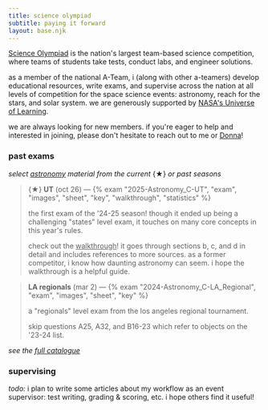 ```yaml
---
title: science olympiad
subtitle: paying it forward
layout: base.njk
---
```


[Science Olympiad](https://www.soinc.org/) is the nation's largest team-based science competition, where teams of students take tests, conduct labs, and engineer solutions.

as a member of the national A-Team, i (along with other a-teamers) develop educational resources, write exams, and supervise across the nation at all levels of competition for the space science events: astronomy, reach for the stars, and solar system. we are generously supported by [NASA's Universe of Learning](https://www.universe-of-learning.org/).

we are always looking for new members. if you're eager to help and interested in joining, please don't hesitate to reach out to me or [Donna](mailto:dlyoung.nso@gmail.com)!

### past exams

*select <u>astronomy</u> material from the current* {★} *or past seasons*

> {★} **UT** (oct 26)
> &mdash;
> {% exam "2025-Astronomy_C-UT", "exam", "images", "sheet", "key", "walkthrough", "statistics" %}
>
> the first exam of the '24-25 season! though it ended up being a challenging "states" level exam, it touches on many core concepts in this year's rules.
>
> check out the <u>walkthrough</u>! it goes through sections b, c, and d in detail and includes references to more sources. as a former competitor, i know how daunting astronomy can seem. i hope the walkthrough is a helpful guide.

> **LA regionals** (mar 2)
> &mdash;
> {% exam "2024-Astronomy_C-LA_Regional", "exam", "images", "sheet", "key" %}
>
> a "regionals" level exam from the los angeles regional tournament.
>
> skip questions A25, A32, and B16-23 which refer to objects on the '23-24 list.

*see the [full catalogue](/scioly/exams)*

### supervising

*todo:* i plan to write some articles about my workflow as an event supervisor: test writing, grading & scoring, etc. i hope others find it useful!